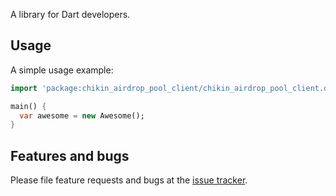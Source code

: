 A library for Dart developers.

## Usage

A simple usage example:

```dart
import 'package:chikin_airdrop_pool_client/chikin_airdrop_pool_client.dart';

main() {
  var awesome = new Awesome();
}
```

## Features and bugs

Please file feature requests and bugs at the [issue tracker][tracker].

[tracker]: http://example.com/issues/replaceme
